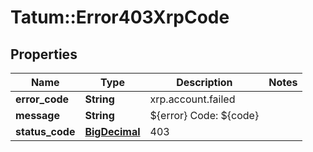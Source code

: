 # Tatum::Error403XrpCode

## Properties
Name | Type | Description | Notes
------------ | ------------- | ------------- | -------------
**error_code** | **String** | xrp.account.failed | 
**message** | **String** | ${error} Code: ${code} | 
**status_code** | [**BigDecimal**](BigDecimal.md) | 403 | 

